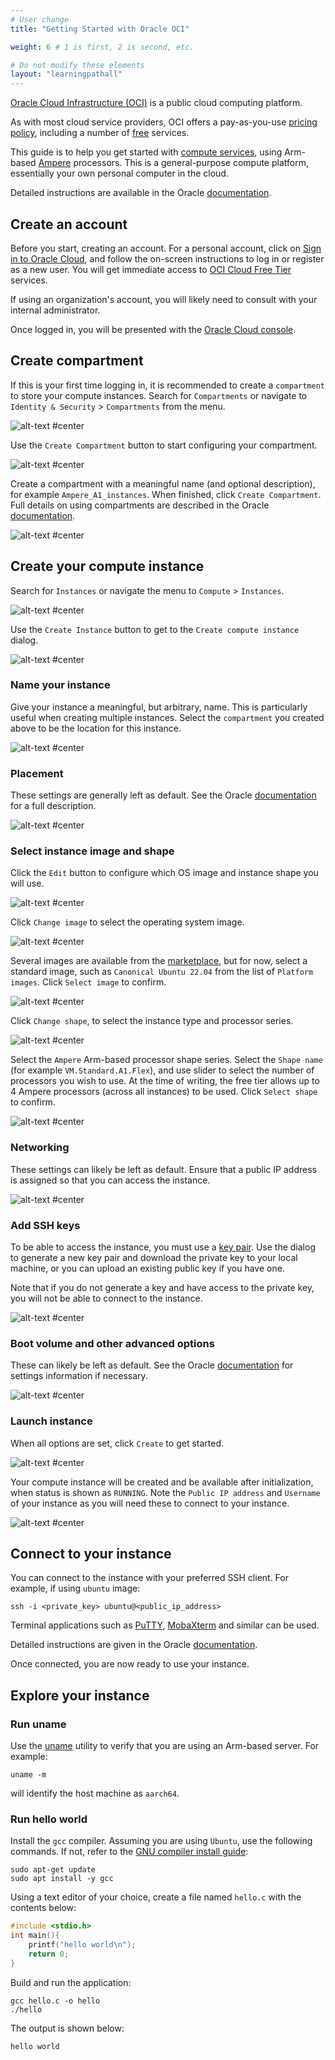 ```yaml
---
# User change
title: "Getting Started with Oracle OCI"

weight: 6 # 1 is first, 2 is second, etc.

# Do not modify these elements
layout: "learningpathall"
---
```

[Oracle Cloud Infrastructure (OCI)](https://oracle.com/cloud/) is a public cloud computing platform. 

As with most cloud service providers, OCI offers a pay-as-you-use [pricing policy](https://www.oracle.com/cloud/pricing/), including a number of [free](https://www.oracle.com/cloud/free/) services.

This guide is to help you get started with [compute services](https://www.oracle.com/cloud/compute/), using Arm-based [Ampere](https://www.oracle.com/cloud/compute/arm/) processors. This is a general-purpose compute platform, essentially your own personal computer in the cloud.

Detailed instructions are available in the Oracle [documentation](https://docs.oracle.com/en-us/iaas/Content/Compute/References/arm.htm#create-instances).

## Create an account

Before you start, creating an account. For a personal account, click on [Sign in to Oracle Cloud](https://www.oracle.com/cloud), and follow the on-screen instructions to log in or register as a new user. You will get immediate access to [OCI Cloud Free Tier](https://www.oracle.com/cloud/free) services.

If using an organization's account, you will likely need to consult with your internal administrator.

Once logged in, you will be presented with the [Oracle Cloud console](https://docs.oracle.com/en-us/iaas/Content/GSG/Concepts/console.htm). 

## Create compartment

If this is your first time logging in, it is recommended to create a `compartment` to store your compute instances. Search for `Compartments` or navigate to `Identity & Security` > `Compartments` from the menu.

![alt-text #center](https://user-images.githubusercontent.com/97123064/244114923-3c25e3c2-34b5-4d3b-8779-c96a899ef079.png "Navigate to the `Compartments` page")

Use the `Create Compartment` button to start configuring your compartment.

![alt-text #center](https://user-images.githubusercontent.com/97123064/244119606-a04407f5-71ec-4560-8535-8e92148ad405.png "Click on 'Create Compartment'")

Create a compartment with a meaningful name (and optional description), for example `Ampere_A1_instances`. When finished, click `Create Compartment`. Full details on using compartments are described in the Oracle [documentation](https://docs.oracle.com/en-us/iaas/Content/Identity/compartments/managingcompartments.htm).

![alt-text #center](https://user-images.githubusercontent.com/97123064/244123626-52cc723d-ddd6-478d-88aa-7161c1d5f1c4.png "Create a name and description for the compartment")

## Create your compute instance

Search for `Instances` or navigate the menu to `Compute` > `Instances`.

![alt-text #center](https://user-images.githubusercontent.com/97123064/244126707-4c184318-fc42-4906-955b-e9d0796eb269.png "Navigate to the 'Instances' page")

Use the `Create Instance` button to get to the `Create compute instance` dialog.

![alt-text #center](https://user-images.githubusercontent.com/97123064/244178554-1b9e12bd-032f-42b2-b351-48df22db7dec.png "Click on 'Create instance'")

### Name your instance

Give your instance a meaningful, but arbitrary, name. This is particularly useful when creating multiple instances. Select the `compartment` you created above to be the location for this instance.

![alt-text #center](https://user-images.githubusercontent.com/97123064/244482401-5a4ea63b-68c7-4e41-a19e-846fadcb15a9.png "Specify a name for the instance and select your compartment")

### Placement

These settings are generally left as default. See the Oracle [documentation](https://docs.oracle.com/en-us/iaas/Content/General/Concepts/regions.htm) for a full description.

![alt-text #center](https://user-images.githubusercontent.com/97123064/244480624-0cb7112f-3b14-48e1-a68c-dd995fb5bc45.png "Choose availability domain placement")

### Select instance image and shape

Click the `Edit` button to configure which OS image and instance shape you will use.

![alt-text #center](https://user-images.githubusercontent.com/97123064/244479595-178b251b-9357-4aa0-96bc-1f7802798da0.png "Click 'Edit' to change the image and shape")

Click `Change image` to select the operating system image. 

![alt-text #center](https://user-images.githubusercontent.com/97123064/244734737-478d4f93-02da-434a-946b-200d08c7c415.png "Click `Change image'")

Several images are available from the [marketplace](https://cloudmarketplace.oracle.com/marketplace), but for now, select a standard image, such as `Canonical Ubuntu 22.04` from the list of `Platform images`. Click `Select image` to confirm.

![alt-text #center](https://user-images.githubusercontent.com/97123064/244742845-8f3b5bb8-f59b-407f-a77a-fb17ffe0cf43.png "Choose a standard image")

Click `Change shape`, to select the instance type and processor series.

![alt-text #center](https://user-images.githubusercontent.com/97123064/244734750-4477f282-02b4-428b-8c7b-448be8ec31ff.png "Click `Change shape'")

Select the `Ampere` Arm-based processor shape series. Select the `Shape name` (for example `VM.Standard.A1.Flex`), and use slider to select the number of processors you wish to use. At the time of writing, the free tier allows up to 4 Ampere processors (across all instances) to be used. Click `Select shape` to confirm.

![alt-text #center](https://user-images.githubusercontent.com/97123064/244744932-bed21937-bfd7-4643-b2d8-5e0582873103.png "Choose an Ampere Arm-based processor shape")

### Networking

These settings can likely be left as default. Ensure that a public IP address is assigned so that you can access the instance.

![alt-text #center](https://user-images.githubusercontent.com/97123064/244747189-b3f40d99-ffe0-4768-a348-6fa8b3e92d74.png "Configure network settings if necessary")

### Add SSH keys

To be able to access the instance, you must use a [key pair](https://docs.oracle.com/en-us/iaas/Content/Compute/Tasks/managingkeypairs.htm). Use the dialog to generate a new key pair and download the private key to your local machine, or you can upload an existing public key if you have one.

Note that if you do not generate a key and have access to the private key, you will not be able to connect to the instance.

![alt-text #center](https://user-images.githubusercontent.com/97123064/244751504-5c258c49-f53d-4afc-9fbd-e87e086ed15c.png "Create or upload a key pair")

### Boot volume and other advanced options

These can likely be left as default. See the Oracle [documentation](https://docs.oracle.com/en-us/iaas/Content/Block/Concepts/bootvolumes.htm) for settings information if necessary.

![alt-text #center](https://user-images.githubusercontent.com/97123064/244750495-cbfceecd-ede0-4b9c-a896-921823f514f3.png "Configure boot volume and advanced options if necessary")

### Launch instance

When all options are set, click `Create` to get started. 

![alt-text #center](https://user-images.githubusercontent.com/97123064/244753930-375d8b53-9f1f-4fe4-95ba-aac6d554c05a.png "Create the VM instance")

Your compute instance will be created and be available after initialization, when status is shown as `RUNNING`. Note the `Public IP address` and `Username` of your instance as you will need these to connect to your instance.

![alt-text #center](https://user-images.githubusercontent.com/97123064/244758586-8d9c0515-d8bb-4434-8bd2-83362d4e4ac6.png "Confirm the instance is running and note instance details")

## Connect to your instance

You can connect to the instance with your preferred SSH client. For example, if using `ubuntu` image:

```console
ssh -i <private_key> ubuntu@<public_ip_address>
```
Terminal applications such as [PuTTY](https://www.putty.org/), [MobaXterm](https://mobaxterm.mobatek.net/) and similar can be used.

Detailed instructions are given in the Oracle [documentation](https://docs.oracle.com/en-us/iaas/Content/Compute/Tasks/accessinginstance.htm).

Once connected, you are now ready to use your instance.

## Explore your instance

### Run uname

Use the [uname](https://en.wikipedia.org/wiki/Uname) utility to verify that you are using an Arm-based server. For example:
```console
uname -m
```
will identify the host machine as `aarch64`.

### Run hello world

Install the `gcc` compiler. Assuming you are using `Ubuntu`, use the following commands. If not, refer to the [GNU compiler install guide](/install-guides/gcc):

```console
sudo apt-get update
sudo apt install -y gcc
```

Using a text editor of your choice, create a file named `hello.c` with the contents below:

```C
#include <stdio.h>
int main(){
    printf("hello world\n");
    return 0;
}
```
Build and run the application:

```console
gcc hello.c -o hello
./hello
```

The output is shown below:

```output
hello world
```

